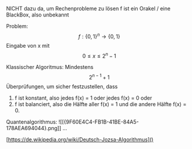 NICHT dazu da, um Rechenprobleme zu lösen
f ist ein Orakel / eine BlackBox, also unbekannt

Problem:
$$
f: \{0,1\}^n \to \{0,1\}
$$
Eingabe von x mit 
$$
0 \le x \le 2^n-1
$$

Klassischer Algoritmus:
Mindestens 
$$
2^{n-1} +1
$$
Überprüfungen, um sicher festzustellen, dass
1. f ist konstant, also jedes f(x) = 1 oder jedes f(x) = 0 oder
2. f ist balanciert, also die Hälfte aller f(x) = 1 und die andere Hälfte f(x) = 0.

Quantenalgorithmus:
![[{9F60E4C4-FB1B-41BE-84A5-178AEA694044}.png]]
...

[https://de.wikipedia.org/wiki/Deutsch-Jozsa-Algorithmus]()
